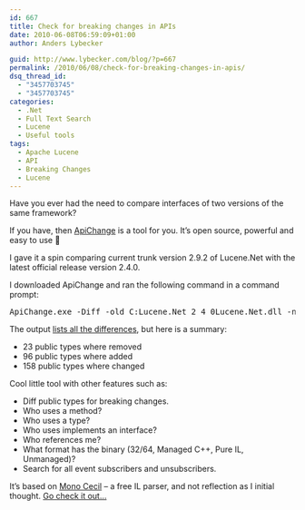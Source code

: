 ```yaml
---
id: 667
title: Check for breaking changes in APIs
date: 2010-06-08T06:59:09+01:00
author: Anders Lybecker

guid: http://www.lybecker.com/blog/?p=667
permalink: /2010/06/08/check-for-breaking-changes-in-apis/
dsq_thread_id:
  - "3457703745"
  - "3457703745"
categories:
  - .Net
  - Full Text Search
  - Lucene
  - Useful tools
tags:
  - Apache Lucene
  - API
  - Breaking Changes
  - Lucene
---
```

Have you ever had the need to compare interfaces of two versions of the same framework?

If you have, then [ApiChange](http://apichange.codeplex.com/ "ApiChange on CodePlex") is a tool for you. It’s open source, powerful and easy to use 🙂

I gave it a spin comparing current trunk version 2.9.2 of Lucene.Net with the latest official release version 2.4.0.

I downloaded ApiChange and ran the following command in a command prompt:

<pre class="brush: bash; title: ; notranslate" title="">ApiChange.exe -Diff -old C:Lucene.Net_2_4_0Lucene.Net.dll -new C:trunkLucene.Net.dll
</pre>

The output [lists all the differences](http://www.lybecker.com/blog/wp-content/uploads/BreakingChangesInLucene.txt), but here is a summary:

  * 23 public types where removed
  * 96 public types where added
  * 158 public types where changed

Cool little tool with other features such as:

  * Diff public types for breaking changes.
  * Who uses a method?
  * Who uses a type?
  * Who uses implements an interface?
  * Who references me?
  * What format has the binary (32/64, Managed C++, Pure IL, Unmanaged)?
  * Search for all event subscribers and unsubscribers.

It’s based on [Mono Cecil](http://www.mono-project.com/Cecil "Mono Cecil's website") – a free IL parser, and not reflection as I initial thought. [Go check it out…](http://geekswithblogs.net/akraus1/archive/2010/06/03/140207.aspx "ApiChange author blog post ApiChange Is Released!")
